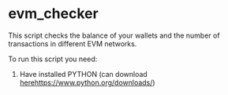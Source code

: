 # evm_checker
This script checks the balance of your wallets and the number of transactions in different EVM networks.

To run this script you need:
1. Have installed PYTHON (can download [here](https://www.python.org/downloads/)https://www.python.org/downloads/)
